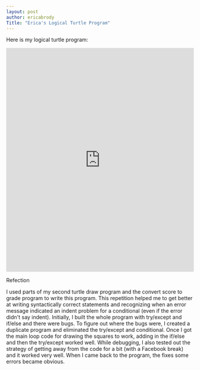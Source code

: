 ```yaml
---
layout: post
author: ericabrody
Title: "Erica's Logical Turtle Program"
---
```


Here is my logical turtle program:
<iframe src="https://trinket.io/embed/python/61fb719ba2" width="100%" height="600" frameborder="0" marginwidth="0" marginheight="0" allowfullscreen></iframe>

Refection

I used parts of my second turtle draw program and the convert score to grade program to write this program. This repetition helped
me to get better at writing syntactically correct statements and recognizing when an error message indicated an indent problem for 
a conditional (even if the error didn't say indent). Initially, I built the whole program with try/except and if/else and there were bugs.
To figure out where the bugs were, I created a duplicate program and eliminated the try/except and conditional. Once I got the main loop
code for drawing the squares to work, adding in the if/else and then the try/except worked well. While debugging, I also tested out the 
strategy of getting away from the code for a bit (with a Facebook break) and it worked very well. When I came back to the program,
the fixes some errors became obvious.
